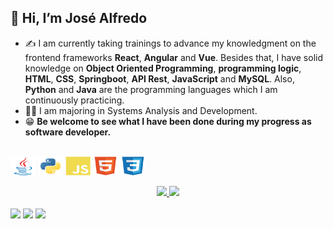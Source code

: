 ## 👋 Hi, I’m José Alfredo
- ✍️ I am currently taking trainings to advance my knowledgment on the frontend frameworks **React**, **Angular** and **Vue**. Besides that, I have solid knowledge on **Object Oriented Programming**, **programming logic**, **HTML**, **CSS**, **Springboot**, **API Rest**, **JavaScript** and **MySQL**. Also, **Python** and **Java** are the programming languages which I am continuously practicing.
- 👨‍🎓 I am majoring in Systems Analysis and Development.
- 😁 **Be welcome to see what I have been done during my progress as software developer.**

<div style="display: inline_block"><br>
  <img align="center" alt="Csharp" height="30" width="40" src="https://raw.githubusercontent.com/devicons/devicon/master/icons/java/java-original.svg">
  <img align="center" alt="Python" height="30" width="40" src="https://raw.githubusercontent.com/devicons/devicon/master/icons/python/python-original.svg">
  <img align="center" alt="Js" height="30" width="40" src="https://raw.githubusercontent.com/devicons/devicon/master/icons/javascript/javascript-plain.svg">
  <img align="center" alt="HTML" height="30" width="40" src="https://raw.githubusercontent.com/devicons/devicon/master/icons/html5/html5-original.svg">
  <img align="center" alt="CSS" height="30" width="40" src="https://raw.githubusercontent.com/devicons/devicon/master/icons/css3/css3-original.svg">
  </div><br>
  
 
  <div align="center">
  <a href="https://github.com/netosantosbr">
  <img height="180em" src="https://github-readme-stats.vercel.app/api?username=netosantosbr&show_icons=true&theme=highcontrast&include_all_commits=false&count_private=true"/>
  <img height="180em" src="https://github-readme-stats.vercel.app/api/top-langs/?username=netosantosbr&layout=compact&langs_count=7&theme=highcontrast"/>
</div><br>

<div> 
  <a href = "mailto:netoalfredo9@gmail.com"><img src="https://img.shields.io/badge/-Gmail-%23333?style=for-the-badge&logo=gmail&logoColor=white" target="_blank"></a>
  <a href="https://www.instagram.com/netosantosbr/" target="_blank"><img src="https://img.shields.io/badge/-Instagram-%23E4405F?style=for-the-badge&logo=instagram&logoColor=white" target="_blank"></a>
  <a href="https://www.linkedin.com/in/jose-alfredo-s-tenorio/" target="_blank"><img src="https://img.shields.io/badge/-LinkedIn-%230077B5?style=for-the-badge&logo=linkedin&logoColor=white" target="_blank"></a> 
</div>
